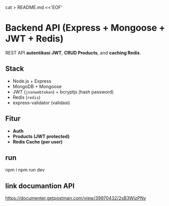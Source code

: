 cat > README.md <<'EOF'
# Backend API (Express + Mongoose + JWT + Redis)

REST API **autentikasi JWT**, **CRUD Products**, and **caching Redis**.

## Stack
- Node.js + Express
- MongoDB + Mongoose
- JWT (`jsonwebtoken`) + bcryptjs (hash password)
- Redis (`redis`)
- express-validator (validasi)

## Fitur
- **Auth**
- **Products (JWT protected)**
- **Redis Cache (per user)**



## run
npm i
npm run dev

## link documantion API
https://documenter.getpostman.com/view/39970432/2sB3WjzPNv
